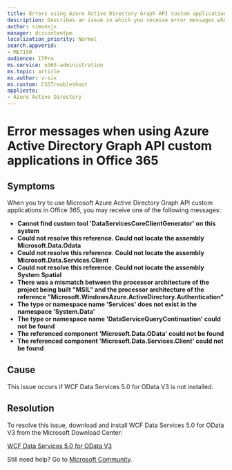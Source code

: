 ```yaml
---
title: Errors using Azure Active Directory Graph API custom applications
description: Describes an issue in which you receive error messages when you try to use Azure Active Directory Graph API custom applications in Office 365. Provides a resolution.
author: simonxjx
manager: dcscontentpm
localization_priority: Normal
search.appverid: 
- MET150
audience: ITPro
ms.service: o365-administration
ms.topic: article
ms.author: v-six
ms.custom: CSSTroubleshoot
appliesto:
- Azure Active Directory
---
```


# Error messages when using Azure Active Directory Graph API custom applications in Office 365

## Symptoms

When you try to use Microsoft Azure Active Directory Graph API custom applications in Office 365, you may receive one of the following messages:

- **Cannot find custom tool 'DataServicesCoreClientGenerator' on this system**
- **Could not resolve this reference. Could not locate the assembly Microsoft.Data.Odata**
- **Could not resolve this reference. Could not locate the assembly Microsoft.Data.Services.Client**
- **Could not resolve this reference. Could not locate the assembly System Spatial**
- **There was a mismatch between the processor architecture of the project being built "MSIL" and the processor architecture of the reference "Microsoft.WindowsAzure.ActiveDirectory.Authentication"**
- **The type or namespace name 'Services' does not exist in the namespace 'System.Data'**
- **The type or namespace name 'DataServiceQueryContinuation' could not be found**
- **The referenced component 'Microsoft.Data.OData' could not be found**
- **The referenced component 'Microsoft.Data.Services.Client' could not be found**

## Cause

This issue occurs if WCF Data Services 5.0 for OData V3 is not installed.

## Resolution

To resolve this issue, download and install WCF Data Services 5.0 for OData V3 from the Microsoft Download Center:

[WCF Data Services 5.0 for OData V3](https://www.microsoft.com/download/details.aspx?id=29306)

Still need help? Go to [Microsoft Community](https://answers.microsoft.com/).

